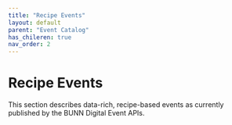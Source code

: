 ```yaml
---
title: "Recipe Events"
layout: default
parent: "Event Catalog"
has_chileren: true
nav_order: 2
---
```


# Recipe Events

This section describes data-rich, recipe-based events as currently published by the BUNN Digital Event APIs.

